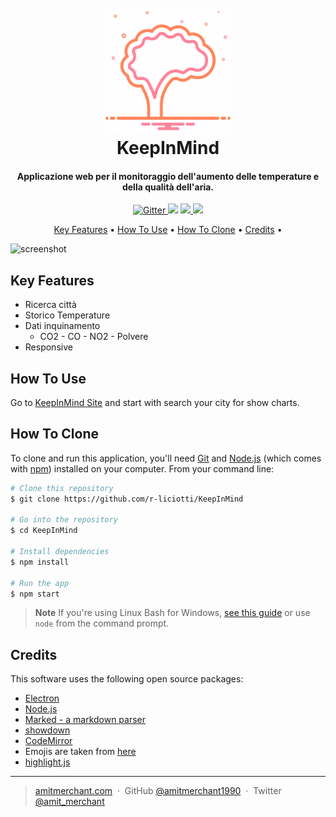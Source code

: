 
<h1 align="center">
  <br>
  <a href="https://keepinmind-rliciotti.netlify.app/"><img src="https://github.com/r-liciotti/KeepInMind/blob/main/public/BrainTree.png" alt="KeepInMind" width="200"></a>
  <br>
  KeepInMind
  <br>
</h1>

<h4 align="center">Applicazione web per il monitoraggio dell'aumento delle temperature e della qualità dell'aria.</h4>

<p align="center">
  <a href="https://badge.fury.io/js/electron-markdownify">
    <img src="https://badge.fury.io/js/electron-markdownify.svg"
         alt="Gitter">
  </a>
  <a href="https://gitter.im/amitmerchant1990/electron-markdownify"><img src="https://badges.gitter.im/amitmerchant1990/electron-markdownify.svg"></a>
  <a href="https://saythanks.io/to/bullredeyes@gmail.com">
      <img src="https://img.shields.io/badge/SayThanks.io-%E2%98%BC-1EAEDB.svg">
  </a>
  <a href="https://www.paypal.me/AmitMerchant">
    <img src="https://img.shields.io/badge/$-donate-ff69b4.svg?maxAge=2592000&amp;style=flat">
  </a>
</p>

<p align="center">
  <a href="#key-features">Key Features</a> •
  <a href="#how-to-use">How To Use</a> •
    <a href="#how-to-clone">How To Clone</a> •
  <a href="#credits">Credits</a> •
</p>

![screenshot](https://raw.githubusercontent.com/amitmerchant1990/electron-markdownify/master/app/img/markdownify.gif)

## Key Features

* Ricerca città
* Storico Temperature
* Dati inquinamento  
	- CO2 - CO - NO2 - Polvere 
* Responsive

## How To Use

Go to [KeepInMind Site](https://keepinmind-rliciotti.netlify.app/) and start with search your city for show charts.

## How To Clone

To clone and run this application, you'll need [Git](https://git-scm.com) and [Node.js](https://nodejs.org/en/download/) (which comes with [npm](http://npmjs.com)) installed on your computer. From your command line:

```bash
# Clone this repository
$ git clone https://github.com/r-liciotti/KeepInMind

# Go into the repository
$ cd KeepInMind

# Install dependencies
$ npm install

# Run the app
$ npm start
```

> **Note**
> If you're using Linux Bash for Windows, [see this guide](https://www.howtogeek.com/261575/how-to-run-graphical-linux-desktop-applications-from-windows-10s-bash-shell/) or use `node` from the command prompt.




## Credits

This software uses the following open source packages:

- [Electron](http://electron.atom.io/)
- [Node.js](https://nodejs.org/)
- [Marked - a markdown parser](https://github.com/chjj/marked)
- [showdown](http://showdownjs.github.io/showdown/)
- [CodeMirror](http://codemirror.net/)
- Emojis are taken from [here](https://github.com/arvida/emoji-cheat-sheet.com)
- [highlight.js](https://highlightjs.org/)


---

> [amitmerchant.com](https://www.amitmerchant.com) &nbsp;&middot;&nbsp;
> GitHub [@amitmerchant1990](https://github.com/amitmerchant1990) &nbsp;&middot;&nbsp;
> Twitter [@amit_merchant](https://twitter.com/amit_merchant)

